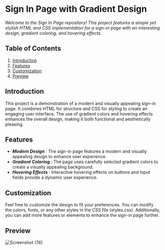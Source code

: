Sign In Page with Gradient Design
============
_Welcome to the Sign In Page repository! This project features a simple yet stylish HTML and CSS implementation for a sign-in page with an interesting design, gradient coloring, and hovering effects._


Table of Contents
-------------
1. [Introduction](#Introduction)
2. [Features](#Features)
3. [Customization](#Customization)
4. [Preview](#Preview)

Introduction
-------------
This project is a demonstration of a modern and visually appealing sign-in page. It combines HTML for structure and CSS for styling to create an engaging user interface. The use of gradient colors and hovering effects enhances the overall design, making it both functional and aesthetically pleasing.

Features
-------------
- ***Modern Design*** : The sign-in page features a modern and visually appealing design to enhance user experience.  
- ***Gradient Coloring*** : The page uses carefully selected gradient colors to create a visually appealing background.
- ***Hovering Effects*** : Interactive hovering effects on buttons and input fields provide a dynamic user experience.

Customization
-------------
Feel free to customize the design to fit your preferences. You can modify the colors, fonts, or any other styles in the CSS file (styles.css). Additionally, you can add more features or elements to enhance the sign-in page further.

Preview
-------------
![Screenshot (76)](https://github.com/Rakshitha-ks/Sign-In-Page/assets/130575059/17352e95-e027-4bea-a8de-82ea694aecef)
